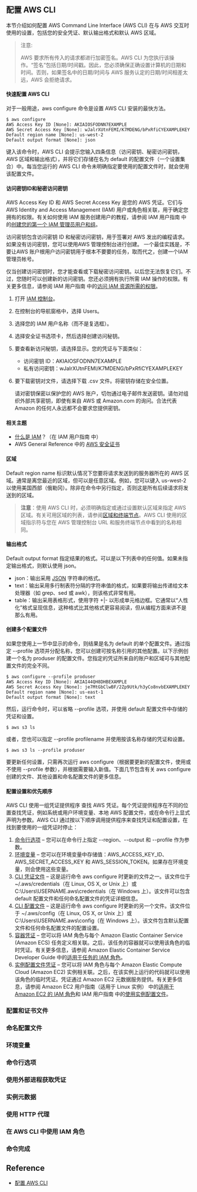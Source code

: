 ## 配置 AWS CLI
本节介绍如何配置 AWS Command Line Interface (AWS CLI) 在与 AWS 交互时使用的设置，包括您的安全凭证、默认输出格式和默认 AWS 区域。
> 注意:
>
> AWS 要求所有传入的请求都进行加密签名。AWS CLI 为您执行该操作。“签名”包括日期/时间戳。因此，您必须确保正确设置计算机的日期和时间。否则，如果签名中的日期/时间与 AWS 服务认定的日期/时间相差太远，AWS 会拒绝请求。
#### 快速配置 AWS CLI
 对于一般用途，aws configure 命令是设置 AWS CLI 安装的最快方法。
   ```
   $ aws configure
  AWS Access Key ID [None]: AKIAIOSFODNN7EXAMPLE
  AWS Secret Access Key [None]: wJalrXUtnFEMI/K7MDENG/bPxRfiCYEXAMPLEKEY
  Default region name [None]: us-west-2
  Default output format [None]: json
   ```
 键入该命令时，AWS CLI 会提示您输入四条信息（访问密钥、秘密访问密钥，AWS 区域和输出格式），并将它们存储在名为 default 的配置文件（一个设置集合）中。每当您运行的 AWS CLI 命令未明确指定要使用的配置文件时，就会使用该配置文件。
#### 访问密钥ID和秘密访问密钥
AWS Access Key ID 和 AWS Secret Access Key 是您的 AWS 凭证。它们与 AWS Identity and Access Management (IAM) 用户或角色相关联，用于确定您拥有的权限。有关如何使用 IAM 服务创建用户的教程，请参阅 IAM 用户指南 中的[创建您的第一个 IAM 管理员用户和组](https://docs.amazonaws.cn/IAM/latest/UserGuide/getting-started_create-admin-group.html)。

访问密钥包含访问密钥 ID 和秘密访问密钥，用于签署对 AWS 发出的编程请求。如果没有访问密钥，您可以使用AWS 管理控制台进行创建。 一个最佳实践是，不要让AWS 账户根用户访问密钥用于根本不要要的任务，取而代之，创建一个IAM 管理员帐号。

仅当创建访问密钥时，您才能查看或下载秘密访问密钥。以后您无法恢复它们。不过，您随时可以创建新的访问密钥。您还必须拥有执行所需 IAM 操作的权限。有关更多信息，请参阅 IAM 用户指南 中的[访问 IAM 资源所需的权限](https://docs.amazonaws.cn/IAM/latest/UserGuide/access_permissions-required.html)。
1. 打开 [IAM 控制台](https://console.amazonaws.cn/iam/home?#home)。
2. 在控制台的导航窗格中，选择 Users。
3. 选择您的 IAM 用户名称（而不是复选框）。
4. 选择安全证书选项卡，然后选择创建访问秘钥。
5. 要查看新访问秘钥，请选择显示。您的凭证与下面类似：
    - 访问密钥 ID：AKIAIOSFODNN7EXAMPLE
    - 私有访问密钥：wJalrXUtnFEMI/K7MDENG/bPxRfiCYEXAMPLEKEY
6. 要下载密钥对文件，请选择下载 .csv 文件。将密钥存储在安全位置。
    
    请对密钥保密以保护您的 AWS 账户，切勿通过电子邮件发送密钥。请勿对组织外部共享密钥，即使有来自 AWS 或 Amazon.com 的询问。合法代表 Amazon 的任何人永远都不会要求您提供密钥。
#### 相关主题
- [什么是 IAM](https://docs.amazonaws.cn/IAM/latest/UserGuide/introduction.html)？（在 IAM 用户指南 中）
- AWS General Reference 中的 [AWS 安全证书](https://docs.amazonaws.cn/general/latest/gr/aws-security-credentials.html)
####  区域
Default region name 标识默认情况下您要将请求发送到的服务器所在的 AWS 区域。通常是离您最近的区域，但可以是任意区域。例如，您可以键入 us-west-2 以使用美国西部（俄勒冈）。除非在命令中另行指定，否则这是所有后续请求将发送到的区域。

> **注意**：使用 AWS CLI 时，必须明确指定或通过设置默认区域来指定 AWS 区域。有关可用区域的列表，请参阅[区域和终端节点](https://docs.amazonaws.cn/general/latest/gr/rande.html)。AWS CLI 使用的区域指示符与您在 AWS 管理控制台 URL 和服务终端节点中看到的名称相同。
#### 输出格式
Default output format 指定结果的格式。可以是以下列表中的任何值。如果未指定输出格式，则默认使用 json。
- json：输出采用 [JSON](https://json.org/) 字符串的格式。
- text：输出采用多行制表符分隔的字符串值的格式，如果要将输出传递给文本处理器（如 grep、sed 或 awk），则该格式非常有用。
- table：输出采用表格形式，使用字符 +|- 以形成单元格边框。它通常以“人性化”格式呈现信息，这种格式比其他格式更容易阅读，但从编程方面来讲不是那么有用。
#### 创建多个配置文件
如果您使用上一节中显示的命令，则结果是名为 default 的单个配置文件。通过指定 --profile 选项并分配名称，您可以创建可按名称引用的其他配置。以下示例创建一个名为 produser 的配置文件。您指定的凭证所来自的账户和区域可与其他配置文件的完全不同。
```
$ aws configure --profile produser
AWS Access Key ID [None]: AKIAI44QH8DHBEXAMPLE
AWS Secret Access Key [None]: je7MtGbClwBF/2Zp9Utk/h3yCo8nvbEXAMPLEKEY
Default region name [None]: us-east-1
Default output format [None]: text
```
然后，运行命令时，可以省略 --profile 选项，并使用 default 配置文件中存储的凭证和设置。
```
$ aws s3 ls
```
或者，您也可以指定 --profile profilename 并使用按该名称存储的凭证和设置。
```
$ aws s3 ls --profile produser
```
要更新任何设置，只需再次运行 aws configure（根据要更新的配置文件，使用或不使用 --profile 参数），并根据需要输入新值。下面几节包含有关 aws configure 创建的文件、其他设置和命名配置文件的更多信息。
#### 配置设置和优先顺序
AWS CLI 使用一组凭证提供程序 查找 AWS 凭证。每个凭证提供程序在不同的位置查找凭证，例如系统或用户环境变量、本地 AWS 配置文件，或在命令行上显式声明为参数。AWS CLI 通过按以下顺序调用提供程序来查找凭证和配置设置，在找到要使用的一组凭证时停止：
1. [命令行选项](https://docs.amazonaws.cn/cli/latest/userguide/cli-configure-options.html) – 您可以在命令行上指定 --region、--output 和 --profile 作为参数。
2. [环境变量](https://docs.amazonaws.cn/cli/latest/userguide/cli-configure-envvars.html) – 您可以在环境变量中存储值：AWS_ACCESS_KEY_ID、AWS_SECRET_ACCESS_KEY 和 AWS_SESSION_TOKEN。如果存在环境变量，则会使用这些变量。
3. [CLI 凭证文件](https://docs.amazonaws.cn/cli/latest/userguide/cli-configure-files.html) – 这是运行命令 aws configure 时更新的文件之一。该文件位于 ~/.aws/credentials（在 Linux, OS X, or Unix 上）或 C:\Users\USERNAME\.aws\credentials（在 Windows 上）。该文件可以包含 default 配置文件和任何命名配置文件的凭证详细信息。
4. [CLI 配置文件](https://docs.amazonaws.cn/cli/latest/userguide/cli-configure-files.html) – 这是运行命令 aws configure 时更新的另一个文件。该文件位于 ~/.aws/config（在 Linux, OS X, or Unix 上）或 C:\Users\USERNAME\.aws\config（在 Windows 上）。该文件包含默认配置文件和任何命名配置文件的配置设置。
5. [容器凭证](https://docs.amazonaws.cn/AmazonECS/latest/developerguide/task-iam-roles.html) – 您可以将 IAM 角色与每个 Amazon Elastic Container Service (Amazon ECS) 任务定义相关联。之后，该任务的容器就可以使用该角色的临时凭证。有关更多信息，请参阅 Amazon Elastic Container Service Developer Guide 中的[适用于任务的 IAM 角色](https://docs.amazonaws.cn/AmazonECS/latest/developerguide/task-iam-roles.html)。
6. [实例配置文件凭证](https://docs.amazonaws.cn/AWSEC2/latest/UserGuide/iam-roles-for-amazon-ec2.html) – 您可以将 IAM 角色与每个 Amazon Elastic Compute Cloud (Amazon EC2) 实例相关联。之后，在该实例上运行的代码就可以使用该角色的临时凭证。凭证通过 Amazon EC2 元数据服务提供。有关更多信息，请参阅 Amazon EC2 用户指南（适用于 Linux 实例） 中的[适用于 Amazon EC2 的 IAM 角色](https://docs.amazonaws.cn/AWSEC2/latest/UserGuide/iam-roles-for-amazon-ec2.html)和 IAM 用户指南 中的[使用实例配置文件](https://docs.amazonaws.cn/IAM/latest/UserGuide/id_roles_use_switch-role-ec2_instance-profiles.html)。
### 配置和证书文件
### 命名配置文件
### 环境变量
### 命令行选项
### 使用外部进程获取凭证
### 实例元数据
### 使用 HTTP 代理
### 在 AWS CLI 中使用 IAM 角色
### 命令完成

## Reference
- [配置 AWS CLI](https://docs.amazonaws.cn/cli/latest/userguide/cli-chap-configure.html)
